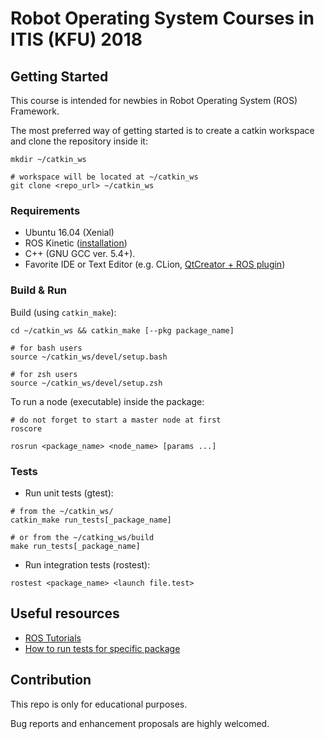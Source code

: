 # Robot Operating System Courses in ITIS (KFU) 2018

## Getting Started

This course is intended for newbies in Robot Operating System (ROS) Framework.

The most preferred way of getting started is to create a catkin workspace and clone the repository inside it:
```shell
mkdir ~/catkin_ws

# workspace will be located at ~/catkin_ws
git clone <repo_url> ~/catkin_ws
```

### Requirements

- Ubuntu 16.04 (Xenial)
- ROS Kinetic ([installation](http://wiki.ros.org/kinetic/Installation/Ubuntu))
- C++ (GNU GCC ver. 5.4+).
- Favorite IDE or Text Editor (e.g. CLion, [QtCreator + ROS plugin](https://ros-industrial.github.io/ros_qtc_plugin/index.html))

### Build & Run

Build (using `catkin_make`):
```shell 
cd ~/catkin_ws && catkin_make [--pkg package_name]

# for bash users
source ~/catkin_ws/devel/setup.bash

# for zsh users
source ~/catkin_ws/devel/setup.zsh
```

To run a node (executable) inside the package:
```shell
# do not forget to start a master node at first
roscore
```

```shell
rosrun <package_name> <node_name> [params ...]
```

### Tests

- Run unit tests (gtest):
```shell
# from the ~/catkin_ws/
catkin_make run_tests[_package_name]

# or from the ~/catking_ws/build
make run_tests[_package_name]
```
- Run integration tests (rostest):
```shell
rostest <package_name> <launch file.test>
```

## Useful resources

- [ROS Tutorials](http://wiki.ros.org/ROS/Tutorials/)
- [How to run tests for specific package](https://answers.ros.org/question/62583/how-do-i-only-run-tests-for-only-one-package/)

## Contribution

This repo is only for educational purposes.

Bug reports and enhancement proposals are highly welcomed.
